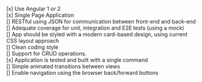 [x] Use Angular 1 or 2  
[x] Single Page Application  
[] RESTful using JSON for communication between front-end and back-end  
[] Adequate coverage for unit, integration and E2E tests (using a mock)  
[] App should be styled with a modern card-based design, using current CSS layout approach  
[] Clean coding style  
[] Support for CRUD operations.  
[x] Application is tested and built with a single command  
[] Simple animated transitions between views  
[] Enable navigation using the browser back/forward buttons  
